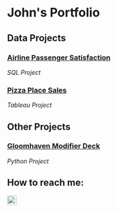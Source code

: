 # John's Portfolio
## Data Projects

### [Airline Passenger Satisfaction](https://jokrzesik.github.io/Airline_Passenger_Satisfaction-SQL_Project/)
*SQL Project*

### [Pizza Place Sales](https://public.tableau.com/views/PizzaPlaceSales_16900347008620/PizzaPlaceSalesFor2015?:language=en-US&:display_count=n&:origin=viz_share_link)
*Tableau Project*

## Other Projects

### [Gloomhaven Modifier Deck](https://jokrzesik.github.io/Gloomhaven_Modifier_Deck/)
*Python Project*

## How to reach me:

[<img align="left" alt="John's LinkedIn" width="22px" src="https://cdn.jsdelivr.net/npm/simple-icons@v3/icons/linkedin.svg" />][linkedin]

[linkedin]: https://linkedin.com/in/john-okrzesik

